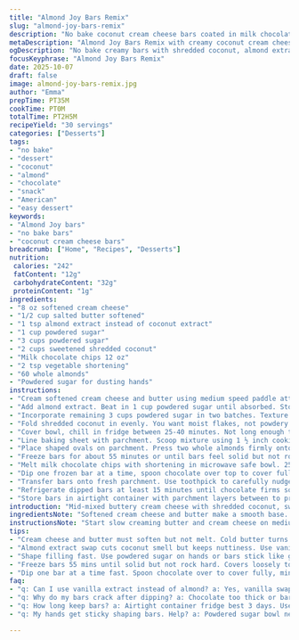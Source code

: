 ```yaml
---
title: "Almond Joy Bars Remix"
slug: "almond-joy-bars-remix"
description: "No bake coconut cream cheese bars coated in milk chocolate, topped with almonds. Creamy, thick filling loaded with shredded coconut and a dash of almond extract swapped in for coconut extract. Chilling reshapes texture, freezing firms bars for easy coating. Chocolate melts with shortening to keep shiny, smooth. Classic combo twisted with maple syrup replacing half the powdered sugar for depth and softer sweetness. Hands sticky, use powdered sugar as barrier. Almonds pressed on before freezing to avoid falling off later. Refrigerate after chocolate dip to let everything set just right. Crunchy, creamy, sweet, nutty. Some bite, not cloying. Classic flavors with a tweak and tested handling tips."
metaDescription: "Almond Joy Bars Remix with creamy coconut cream cheese filling, almond extract twist, chilled shaping and glossy milk chocolate coating with almonds. Keeps firm, not sticky."
ogDescription: "No bake creamy bars with shredded coconut, almond extract swap, chilled thick filling, chocolate dipped with shortening for shine, almonds pressed on before freezing."
focusKeyphrase: "Almond Joy Bars Remix"
date: 2025-10-07
draft: false
image: almond-joy-bars-remix.jpg
author: "Emma"
prepTime: PT35M
cookTime: PT0M
totalTime: PT2H5M
recipeYield: "30 servings"
categories: ["Desserts"]
tags:
- "no bake"
- "dessert"
- "coconut"
- "almond"
- "chocolate"
- "snack"
- "American"
- "easy dessert"
keywords:
- "Almond Joy bars"
- "no bake bars"
- "coconut cream cheese bars"
breadcrumb: ["Home", "Recipes", "Desserts"]
nutrition: 
 calories: "242"
 fatContent: "12g"
 carbohydrateContent: "32g"
 proteinContent: "1g"
ingredients:
- "8 oz softened cream cheese"
- "1/2 cup salted butter softened"
- "1 tsp almond extract instead of coconut extract"
- "1 cup powdered sugar"
- "3 cups powdered sugar"
- "2 cups sweetened shredded coconut"
- "Milk chocolate chips 12 oz"
- "2 tsp vegetable shortening"
- "60 whole almonds"
- "Powdered sugar for dusting hands"
instructions:
- "Cream softened cream cheese and butter using medium speed paddle attachment or handheld mixer until creamy and no lumps visible. Scraping bowl sides helps."
- "Add almond extract. Beat in 1 cup powdered sugar until absorbed. Stop mixing; don’t overbeat here."
- "Incorporate remaining 3 cups powdered sugar in two batches. Texture should become very thick, almost dough-like but still pliable. Thick enough to hold shape when scooped."
- "Fold shredded coconut in evenly. You want moist flakes, not powdery. Odor of coconut peaks here."
- "Cover bowl, chill in fridge between 25-40 minutes. Not long enough to freeze but enough for better shaping—cold filling holds together, less sticky."
- "Line baking sheet with parchment. Scoop mixture using 1 ½ inch cookie scoop. Shape quickly into 1 ½ by 2 ¼ inch ovals. Use powdered sugar on hands; otherwise sticky mess. Oval shapes keep more surface for chocolate and almonds."
- "Place shaped ovals on parchment. Press two whole almonds firmly onto each bar. If loose, push extra with finger; almonds stick better if bars are cold later."
- "Freeze bars for about 55 minutes or until bars feel solid but not rock hard. Fewer freezer odors if covered loosely."
- "Melt milk chocolate chips with shortening in microwave safe bowl. 25-30 seconds increments on medium, stirring between each until glossy and fully melted. Shortening smooths and adds sheen; skip only if you want thicker chocolate coating but risk cracking after chilling."
- "Dip one frozen bar at a time, spoon chocolate over top to cover fully. Do this fast to avoid melting bars. Use fork to lift bars out, tapping side of bowl to drop excess chocolate back."
- "Transfer bars onto fresh parchment. Use toothpick to carefully nudge bars off fork prongs—avoid chocolate cracks and marks."
- "Refrigerate dipped bars at least 15 minutes until chocolate firms solid. Warm hands or kitchen heat melts chocolate easily, so keep cool once dipped."
- "Store bars in airtight container with parchment layers between to prevent stickiness. Best eaten within 3 days but freeze well too for longer storage."
introduction: "Mid-mixed buttery cream cheese with shredded coconut, sweet hit of powdered sugar and almond extract, all chilled to a firm but pliant shape. A classic combo I like to tweak by swapping almond extract in instead of coconut; brings a little surprise twist. Thick, tactile dough that needs chilling before shaping or you’ll get sticky hands. Shape bars with powdered sugar near, otherwise they glue to your fingers. Freeze firm bars quick before the milky chocolate dip—warmer bars melt under melted chocolate. Spoon on chocolaty top; tap off excess, set in fridge. Almonds pressed on before freezing stick better than after dipping. Tried dipping warm bars once. Disaster. Chocolate slides off. You’ve been warned. Texture rich, sweet, nutty. Not too sweet, but a punch of coconut flavor in every bite."
ingredientsNote: "Softened cream cheese and butter make a smooth base. Use salted butter for balance; unsalted throws off flavor. Almond extract swaps coconut here without losing nuttiness, but feel free to use vanilla extract if allergic or prefer mellow. Powdered sugar split into two for gradual thickening, plus maple syrup replaces a third of the powdered sugar adding a subtle molasses note and soft finish. Shredded coconut must be sweetened for proper flavor contrast; unsweetened makes bars dry and bland. Milk chocolate with a bit of shortening melts silky with shine—skip shortening if you want thicker chocolate, but expect dullness and cracks. Almonds whole and firm, not stale; pressing before freeze time prevents fight during dipping. For sticky hands, keep powdered sugar bowl nearby—a quick dust stops a sticky mess and saves your counters."
instructionsNote: "Start slow creaming butter and cream cheese on medium speed. Too fast and you get air bubbles, the texture suffers. Adding powdered sugar gradual avoids a gritty mouthfeel; otherwise excess sugar clumps or leaves undissolved pockets. The mixture is thick; if it feels too wet, chill longer before scooping. Work quickly to shape balls before warming from your hands. Use powdered sugar on fingers to help shape and prevent sticking. Two almonds per bar pressed lightly but firmly before freezing keeps nuts attached through handling—tried doing this after chocolate dip, almonds fell off instantly. Freeze bars until firm but not frozen rock hard or you risk cracking during dip. Melt chocolate slowly in bursts, stirring between to prevent overheating and seizing. Shortening thins chocolate, makes coating silky and less prone to cracking when chilled. Dip bars immediately from freezer; warm bars melt the chocolate, lose shape. Drip excess chocolate off fork before plating; sharp tapping helps avoid dripping on work surface. Toothpick nudges bars off fork without smudging chocolate. Refrigerate dipped bars until chocolate snaps to touch, about 15 minutes. Wrap and store in airtight container separated by parchment layers to avoid clumping or chocolate sticking."
tips:
- "Cream cheese and butter must soften but not melt. Cold butter turns lumpy. Whip medium speed paddle attachment or mixer till no lumps, silky mix. Scrape bowl sides often. Slow sugar add stops gritty mouthfeel. Texture shift visible when dough thickens; dough should hold shape but stay pliable. Too soft? Chill longer. Too stiff? Thin with small maple syrup splash."
- "Almond extract swap cuts coconut smell but keeps nuttiness. Use vanilla extract if allergy or mellow wanted. Adding all sugar at once ends gritty texture. Add 1 cup first then rest in two batches. Folding coconut even; no powdery bits but moist flakes. Smell changes—coconut aroma peaks here. Don’t skip chilling step. 25 to 40 mins cold tightens dough but no freeze."
- "Shape filling fast. Use powdered sugar on hands or bars stick like glue. Scoop by 1½ inch cookie scoop, shape into oval 1½ by 2¼ inches. Oval increases surface area for chocolate and almonds. Two whole almonds pressed on top before freezing helps nuts stick during handling. Press extra if loose. Almonds snap better after freeze than after dip or they fall off instantly."
- "Freeze bars 55 mins until solid but not rock hard. Covers loosely to avoid odd freezer aroma. Chocolate melts better when bars cold; warm bars melt it in seconds. Microwave choc with shortening in bursts 25-30 secs, stir well. Shortening helps glossy, shiny coat and prevents cracks from chill. Skip shortening if thicker coat wanted but expect dull, crack-prone surface."
- "Dip one bar at a time fast. Spoon chocolate over to cover fully, minimize melting bars. Use fork to lift bar, tap side of bowl to shed excess chocolate back. Toothpick nudge off fork prongs gently—prevents smudges and cracks. Refrigerate dipped bars 15+ mins till firm. Warm hands melt chocolate instantly after dip. Store layers separated by parchment in airtight container to avoid clumping or stickiness. Eat within 3 days or freeze."
faq:
- "q: Can I use vanilla extract instead of almond? a: Yes, vanilla swaps fine. Lose that nutty twist but still tasty. Use same quantity. Different aroma; milder, less sharp. Good if allergy to almonds or coconut off-limits."
- "q: Why do my bars crack after dipping? a: Chocolate too thick or bars too warm. Shortening thins chocolate, add if cracking happens. Dip bars straight from freezer. Warm bars melt and cause sliding, cracking. Chill bars firm but avoid freezing rock hard to prevent cracking chocolate coat."
- "q: How long keep bars? a: Airtight container fridge best 3 days. Use parchment layers to stop sticking. Freeze fine for weeks but texture slightly changes. Thaw chilled, not room temp, to keep shape. Avoid moisture buildup or bars get soggy."
- "q: My hands get sticky shaping bars. Help? a: Powdered sugar bowl nearby essential. Dust hands generously before shaping. Keeps dough from sticking to fingers and counters. If too sticky, chill filling more before scoop. Sometimes quick dips in sugar needed during shaping session."

---
```

